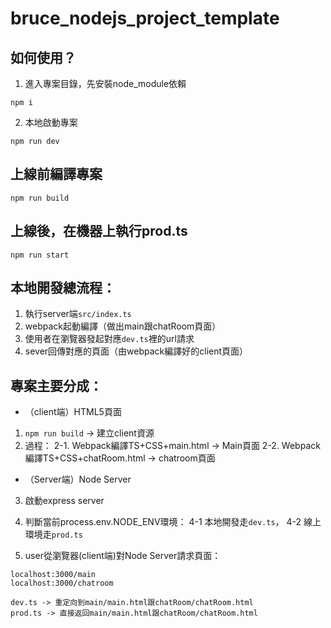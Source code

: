 # bruce_nodejs_project_template

## 如何使用？

1. 進入專案目錄，先安裝node_module依賴

```
npm i
```

2. 本地啟動專案

```
npm run dev
```

## 上線前編譯專案

```
npm run build
```

## 上線後，在機器上執行prod.ts

```
npm run start
```

## 本地開發總流程：
1. 執行server端`src/index.ts`
2. webpack起動編譯（做出main跟chatRoom頁面）
3. 使用者在瀏覽器發起對應`dev.ts`裡的url請求
4. sever回傳對應的頁面（由webpack編譯好的client頁面）


## 專案主要分成：

- （client端）HTML5頁面
1. `npm run build` -> 建立client資源
2. 過程：
  2-1. Webpack編譯TS+CSS+main.html -> Main頁面
  2-2. Webpack編譯TS+CSS+chatRoom.html -> chatroom頁面

- （Server端）Node Server
3. 啟動express server
4. 判斷當前process.env.NODE_ENV環境：
  4-1 本地開發走`dev.ts`，
  4-2 線上環境走`prod.ts`

5. user從瀏覽器(client端)對Node Server請求頁面：
```
localhost:3000/main
localhost:3000/chatroom

dev.ts -> 重定向到main/main.html跟chatRoom/chatRoom.html
prod.ts -> 直接返回main/main.html跟chatRoom/chatRoom.html

```